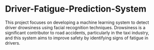 # Driver-Fatigue-Prediction-System
This project focuses on developing a machine learning system to detect driver drowsiness using facial recognition techniques. Drowsiness is a significant contributor to road accidents, particularly in the taxi industry, and this system aims to improve safety by identifying signs of fatigue in drivers.
